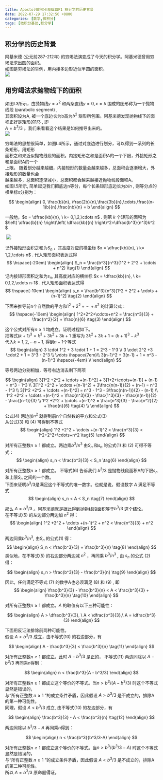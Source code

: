 ```yaml
---
title: Apostol微积分Ⅰ基础篇P1 积分学的历史背景
date: 2022-07-29 17:32:56 +0800
categories: [数学,微积分]
tags: [微积分基础,积分学]
---
```




## 积分学的历史背景

阿基米德 (公元前287-212年) 的穷竭法演变成了今天的积分学。阿基米德曾用穷竭法求出圆的面积。  
如图是穷竭法的举例，用内接多边形近似半圆的面积。   
![](https://cdn.jsdelivr.net/gh/dlcai/image-bed/img/calculus1_basics_p1/1.png)

## 用穷竭法求抛物线下的面积

如图I.3所示，由抛物线$y = x^2$ 和两条直线$y=0, x= b$ 围成的图形称为一个抛物线段 (parabolic segment) ,     
其面积设为A, 被一个底边长为b高为$b^2$ 矩形所包围。阿基米德发现抛物线下的面积正好是矩形的$1/3$ , 即  
$A = b^3 /3$ 。我们来看看这个结果是如何推导出来的。   
![](https://cdn.jsdelivr.net/gh/dlcai/image-bed/img/calculus1_basics_p1/2.png)

穷竭法的思想很简单，如图I.4所示，通过对底边进行划分，可以得到一系列的长条矩形，用矩形   
面积之和来近似抛物线段的面积。内接矩形之和是面积A的一个下限，外接矩形之和是面积A的一个   
上限。 随着划分越来越细，内接矩形的数量会越来越多，总面积会逐渐增大，外接矩形的数量也会    
越来越多，总面积逐渐减小，总面积都会越来越接近抛物线段面积A。  
如图I.5所示, 简单起见我们把底边n等分，每个长条矩形底边长为$b/n$ , 则等分点的横坐标x分别为：         

$$
\begin{align}
0, \frac{b}{n}, \frac{2b}{n},\frac{3b}{n},\cdots,\frac{(n-1)b}{n},\frac{nb}{n} = b
\end{align}
$$

一般地，$x = \dfrac{kb}{n}, \ k= 0,1,2,\cdots n$ .   则第 $k$ 个矩形的面积为$\left( \dfrac{b}{n} \right)\left( \dfrac{kb}{n} \right)^2=\dfrac{b^3}{n^3}k^2 $     

​        ![](https://cdn.jsdelivr.net/gh/dlcai/image-bed/img/calculus1_basics_p1/3.png)



记外接矩形面积之和为$S_n$ ，其高度对应的横坐标 $x = \dfrac{kb}{n}, \ k= 1,2,\cdots n$ . 代入矩形面积表达式得      
$$
\hspace{-20em}
\begin{align}
S_n = \frac{b^3}{n^3}(1^2 + 2^2 + \cdots + n^2) \tag{1}
\end{align}
$$
记内接矩形面积之和为$s_n$, 其高度对应的横坐标 $x = \dfrac{kb}{n}, \ k= 0,1,2,\cdots n-1$ . 代入矩形面积表达式得
$$
\hspace{-10em}
\begin{align}
s_n = \frac{b^3}{n^3}[1^2 + 2^2 + \cdots + (n-1)^2] \tag{2}
\end{align}
$$


下面来推导前n个自然数的平方和$1^2 + 2^2 + \cdots +n^2$ 的计算公式：   
$$
\hspace{-10em}
\begin{align}
1^2+2^2+\cdots+n^2 = \frac{n^3}{3} + \frac{n^2}{2} + \frac{n}{6}  \tag{3}
\end{align}
$$

这个公式对所有$n \ge1$ 均成立。证明过程如下。  
把等式$(k+1)^3 = k^3+3k^2+3k+1$ 重写为 $3k^2+3k+1 = (k+1)^3-k^3$  
代入$k=1,2,\cdots n-1$, 得到$n-1$个等式       
$$
\begin{align}
3 \cdot 1^2 + 3 \cdot 1 + 1 = 2^3 - 1^3 \\
3 \cdot 2^2 +3 \cdot2 + 1 = 3^3 - 2^3 \\
\vdots \hspace{7em}\\
3(n-1)^2 + 3(n-1) + 1 = n^3 - (n-1)^3 \hspace{-4em} \\
\end{align}
$$


等号两边分别相加，等号右边消去剩下两项     


$$
\begin{align}
3[1^2 +2^2 + \cdots +(n-1)^2] + 3[1+2+\cdots+(n-1)] + (n-1) = n^3 - 1^3  \\
3[1^2 +2^2 + \cdots +(n-1)^2] + 3\frac{n(n-1)}{2} + (n-1) = n^3 - 1^3 \\
3[1^2 +2^2 + \cdots +(n-1)^2] = n^3 - 1^3 - 3\frac{n(n-1)}{2} - (n-1) \\
1^2 +2^2 + \cdots +(n-1)^2 = \frac{n^3}{3} - \frac{1^3}{3} - \frac{n(n-1)}{2} - \frac{(n-1)}{3} \\
1^2 +2^2 + \cdots +(n-1)^2 = \frac{n^3}{3} - \frac{n^2}{2} + \frac{n}{6}  \tag{4} \\
\end{align}
$$


公式$(4)$ 两边加$n^2$ 就得到前n个自然数的平方和公式$(3)$  
从公式$(3)$ 和 $(4)$ 可得到不等式     
$$
\begin{align}
1^2 +2^2 + \cdots +(n-1)^2 < \frac{n^3}{3} < 1^2+2^2+\cdots+n^2 \tag{5}
\end{align}
$$

对所有正整数$n \ge 1$ 都成立。两边乘$b^3/n^3$  由$S_n$ 和$s_n$ 的公式$(1)$ 和 $(2)$ 可得不等式：    
$$
\begin{align}
s_n < \frac{b^3}{3} < S_n  \tag{6}
\end{align}
$$

对所有正整数$n \ge 1$ 都成立。 不等式$(6)$ 告诉我们 $b^3/3$ 是抛物线段面积A的下限$s_n$ 和上限$S_n$ 之间的一个数。  
 下面来证明$b^3/3$是满足这个不等式的唯一数字。也就是说，假设数字 $A$ 满足不等式     
$$
\begin{align}
s_n < A < S_n  \tag{7}
\end{align}
$$

那么 $A=b^3/3$ 。阿基米德就是据此得到抛物线段面积等于$b^3/3$ 这个结论。  
在不等式$(5)$ 的左边部分两边加 $n^2$ 得：    
$$
\begin{align}
1^2 +2^2 + \cdots +(n-1)^2 + n^2 < \frac{n^3}{3} + n^2
\end{align}
$$

两边同乘$b^3/n^3$, 由$S_n$ 的公式$(1)$ 得：    
$$
\begin{align}
S_n < \frac{b^3}{3} + \frac{b^3}{n}  \tag{8}
\end{align}
$$
类似地，在不等式$(5)$ 的右边部分两边减 $n^2$ ，再同乘 $b^3/n^3$ , 由 $s_n$ 的公式 $(2)$ 得：    

$$
\begin{align}
s_n > \frac{b^3}{3} - \frac{b^3}{n}  \tag{9}
\end{align}
$$

 因此，任何满足不等式 $(7)$ 的数字A也必须满足 $(8)$ 和 $(9)$  ,  即     
$$
\begin{align}
\frac{b^3}{3} - \frac{b^3}{n} < A < \frac{b^3}{3} + \frac{b^3}{n}  \tag{10}
\end{align}
$$

对所有正整数$n \ge 1$ 都成立。$A$ 的取值有以下三种可能性：    


$$
\begin{align}
A > \dfrac{b^3}{3}, \ A < \dfrac{b^3}{3},\  A = \dfrac{b^3}{3}  
\end{align}
$$


下面用反证法排除前两种可能性。   
假设 $A > b^3/3$ 成立，由不等式$(10)$ 的右边部分，有   




$$
\begin{align}
A - \frac{b^3}{3} < \frac{b^3}{n}  \tag{11}
\end{align}
$$


对所有正整数$n \ge 1$ 都成立。此时 $A - b^3/3$  是正的， 不等式$(11)$ 两边同除以 $A - b^3/3$ 再同乘$n$得到：      


$$
\begin{align}
n < \frac{b^3}{A - b^3/3}  
\end{align}
$$


对所有正整数$n \ge 1$ 都成立这个等价的不等式。当$n > b^3/(A-b^3/3)$ 时这个不等式显然是错误的，   
与“所有正整数 $n \ge 1$ ”的成立条件矛盾，因此假设 $A > b^3/3$ 是不成立的，排除A的第一种可能性。  
同理，假设 $A < b^3/3$ 成立,  由不等式$(10)$ 的左边部分，有     


$$
\begin{align}
\frac{b^3}{3} - A  < \frac{b^3}{n} \tag{12}
\end{align}
$$

两边同除以 $b^3/3-A$ 再同乘$n$得到：    


$$
\begin{align}
n < \frac{b^3}{b^3/3-A}  
\end{align}
$$

对所有正整数$n \ge 1$ 都成立这个等价的不等式。当$n > b^3/(b^3/3-A)$ 时这个不等式显然是错误的，   
与“所有正整数 $n \ge 1$ ”的成立条件矛盾，因此假设 $A < b^3/3$ 是不成立的，排除A的第二种可能性。    
所以 $A = b^3/3$ 原命题得证。  

